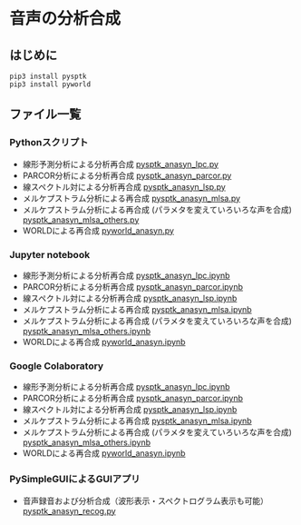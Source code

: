 # 音声の分析合成

## はじめに
```
pip3 install pysptk
pip3 install pyworld
```

## ファイル一覧
### Pythonスクリプト
- 線形予測分析による分析再合成 [pysptk_anasyn_lpc.py](https://github.com/tam17aki/speech_process_exercise/blob/master/SpeechAnalysisSynthesis/pysptk_anasyn_lpc.py)
- PARCOR分析による分析再合成 [pysptk_anasyn_parcor.py](https://github.com/tam17aki/speech_process_exercise/blob/master/SpeechAnalysisSynthesis/pysptk_anasyn_parcor.py)
- 線スペクトル対による分析再合成 [pysptk_anasyn_lsp.py](https://github.com/tam17aki/speech_process_exercise/blob/master/SpeechAnalysisSynthesis/pysptk_anasyn_lsp.py)
- メルケプストラム分析による再合成 [pysptk_anasyn_mlsa.py](https://github.com/tam17aki/speech_process_exercise/blob/master/SpeechAnalysisSynthesis/pysptk_anasyn_mlsa.py)
- メルケプストラム分析による再合成 (パラメタを変えていろいろな声を合成)
[pysptk_anasyn_mlsa_others.py](https://github.com/tam17aki/speech_process_exercise/blob/master/SpeechAnalysisSynthesis/pysptk_anasyn_mlsa_others.py)
- WORLDによる再合成 [pyworld_anasyn.py](https://github.com/tam17aki/speech_process_exercise/blob/master/SpeechAnalysisSynthesis/pyworld_anasyn.py)

### Jupyter notebook
- 線形予測分析による分析再合成 [pysptk_anasyn_lpc.ipynb](https://nbviewer.jupyter.org/github/tam17aki/speech_process_exercise/blob/master/SpeechAnalysisSynthesis/pysptk_anasyn_lpc.ipynb)
- PARCOR分析による分析再合成 [pysptk_anasyn_parcor.ipynb](https://nbviewer.jupyter.org/github/tam17aki/speech_process_exercise/blob/master/SpeechAnalysisSynthesis/pysptk_anasyn_parcor.ipynb)
- 線スペクトル対による分析再合成 [pysptk_anasyn_lsp.ipynb](https://nbviewer.jupyter.org/github/tam17aki/speech_process_exercise/blob/master/SpeechAnalysisSynthesis/pysptk_anasyn_lsp.ipynb)
- メルケプストラム分析による再合成 [pysptk_anasyn_mlsa.ipynb](https://nbviewer.jupyter.org/github/tam17aki/speech_process_exercise/blob/master/SpeechAnalysisSynthesis/pysptk_anasyn_mlsa.ipynb)
- メルケプストラム分析による再合成 (パラメタを変えていろいろな声を合成)
[pysptk_anasyn_mlsa_others.ipynb](https://nbviewer.jupyter.org/github/tam17aki/speech_process_exercise/blob/master/SpeechAnalysisSynthesis/pysptk_anasyn_mlsa_others.ipynb)
- WORLDによる再合成 [pyworld_anasyn.ipynb](https://nbviewer.jupyter.org/github/tam17aki/speech_process_exercise/blob/master/SpeechAnalysisSynthesis/pyworld_anasyn.ipynb)

### Google Colaboratory
- 線形予測分析による分析再合成 [pysptk_anasyn_lpc.ipynb](https://colab.research.google.com/drive/1nUHBRWUk4vQOCakDXC8T-BVvbZZ9jWXJ?usp=sharing)
- PARCOR分析による分析再合成 [pysptk_anasyn_parcor.ipynb](https://colab.research.google.com/drive/1EFMi2VQfJ_kUwJKn367B-JZeOSbNSSaz?usp=sharing)
- 線スペクトル対による分析再合成 [pysptk_anasyn_lsp.ipynb](https://colab.research.google.com/drive/1BxAMGzLgguA5HivfHuGmeyXIBD8uRWdN?usp=sharing)
- メルケプストラム分析による再合成 [pysptk_anasyn_mlsa.ipynb](https://colab.research.google.com/drive/1TZml_LdOAqDBY3UEGtw_x5UPL8ok44P1?usp=sharing)
- メルケプストラム分析による再合成 (パラメタを変えていろいろな声を合成)
[pysptk_anasyn_mlsa_others.ipynb](https://colab.research.google.com/drive/13QK6S_vQdwgU7bX8pXdJErFjnNHnqeQy?usp=sharing)
- WORLDによる再合成 [pyworld_anasyn.ipynb](https://colab.research.google.com/drive/1yeIWMuQNqX2RNti0hRmHxSoAjrlrIjRU?usp=sharing)

### PySimpleGUIによるGUIアプリ
- 音声録音および分析合成（波形表示・スペクトログラム表示も可能）[pysptk_anasyn_recog.py](https://github.com/tam17aki/speech_process_exercise/blob/master/SpeechAnalysisSynthesis/pysptk_anasyn_recog.py)
